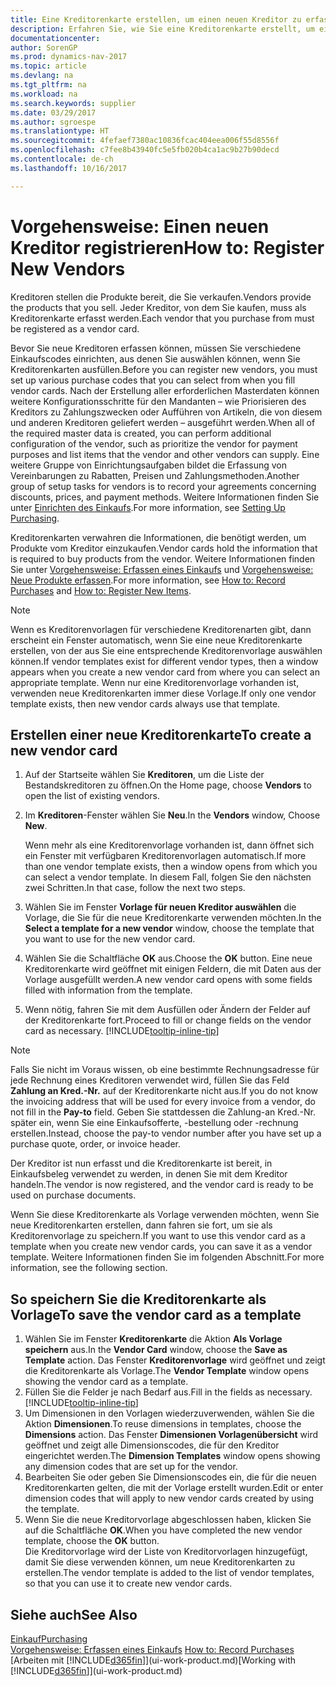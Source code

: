 ```yaml
---
title: Eine Kreditorenkarte erstellen, um einen neuen Kreditor zu erfassen
description: Erfahren Sie, wie Sie eine Kreditorenkarte erstellt, um einen neuen Kreditor oder einem Lieferanten zu erfassen.
documentationcenter: 
author: SorenGP
ms.prod: dynamics-nav-2017
ms.topic: article
ms.devlang: na
ms.tgt_pltfrm: na
ms.workload: na
ms.search.keywords: supplier
ms.date: 03/29/2017
ms.author: sgroespe
ms.translationtype: HT
ms.sourcegitcommit: 4fefaef7380ac10836fcac404eea006f55d8556f
ms.openlocfilehash: c7fee8b43940fc5e5fb020b4ca1ac9b27b90decd
ms.contentlocale: de-ch
ms.lasthandoff: 10/16/2017

---
```

# <a name="how-to-register-new-vendors"></a><span data-ttu-id="adf84-103">Vorgehensweise: Einen neuen Kreditor registrieren</span><span class="sxs-lookup"><span data-stu-id="adf84-103">How to: Register New Vendors</span></span>
<span data-ttu-id="adf84-104">Kreditoren stellen die Produkte bereit, die Sie verkaufen.</span><span class="sxs-lookup"><span data-stu-id="adf84-104">Vendors provide the products that you sell.</span></span> <span data-ttu-id="adf84-105">Jeder Kreditor, von dem Sie kaufen, muss als Kreditorenkarte erfasst werden.</span><span class="sxs-lookup"><span data-stu-id="adf84-105">Each vendor that you purchase from must be registered as a vendor card.</span></span>

<span data-ttu-id="adf84-106">Bevor Sie neue Kreditoren erfassen können, müssen Sie verschiedene Einkaufscodes einrichten, aus denen Sie auswählen können, wenn Sie Kreditorenkarten ausfüllen.</span><span class="sxs-lookup"><span data-stu-id="adf84-106">Before you can register new vendors, you must set up various purchase codes that you can select from when you fill vendor cards.</span></span> <span data-ttu-id="adf84-107">Nach der Erstellung aller erforderlichen Masterdaten können weitere Konfigurationsschritte für den Mandanten – wie Priorisieren des Kreditors zu Zahlungszwecken oder Aufführen von Artikeln, die von diesem und anderen Kreditoren geliefert werden – ausgeführt werden.</span><span class="sxs-lookup"><span data-stu-id="adf84-107">When all of the required master data is created, you can perform additional configuration of the vendor, such as prioritize the vendor for payment purposes and list items that the vendor and other vendors can supply.</span></span> <span data-ttu-id="adf84-108">Eine weitere Gruppe von Einrichtungsaufgaben bildet die Erfassung von Vereinbarungen zu Rabatten, Preisen und Zahlungsmethoden.</span><span class="sxs-lookup"><span data-stu-id="adf84-108">Another group of setup tasks for vendors is to record your agreements concerning discounts, prices, and payment methods.</span></span> <span data-ttu-id="adf84-109">Weitere Informationen finden Sie unter [Einrichten des Einkaufs](purchasing-setup-purchasing.md).</span><span class="sxs-lookup"><span data-stu-id="adf84-109">For more information, see [Setting Up Purchasing](purchasing-setup-purchasing.md).</span></span>

<span data-ttu-id="adf84-110">Kreditorenkarten verwahren die Informationen, die benötigt werden, um Produkte vom Kreditor einzukaufen.</span><span class="sxs-lookup"><span data-stu-id="adf84-110">Vendor cards hold the information that is required to buy products from the vendor.</span></span> <span data-ttu-id="adf84-111">Weitere Informationen finden Sie unter [Vorgehensweise: Erfassen eines Einkaufs](purchasing-how-record-purchases.md) und [Vorgehensweise: Neue Produkte erfassen](inventory-how-register-new-items.md).</span><span class="sxs-lookup"><span data-stu-id="adf84-111">For more information, see [How to: Record Purchases](purchasing-how-record-purchases.md) and [How to: Register New Items](inventory-how-register-new-items.md).</span></span>

> [!NOTE]  
>   <span data-ttu-id="adf84-112">Wenn es Kreditorenvorlagen für verschiedene Kreditorenarten gibt, dann erscheint ein Fenster automatisch, wenn Sie eine neue Kreditorenkarte erstellen, von der aus Sie eine entsprechende Kreditorenvorlage auswählen können.</span><span class="sxs-lookup"><span data-stu-id="adf84-112">If vendor templates exist for different vendor types, then a window appears when you create a new vendor card from where you can select an appropriate template.</span></span> <span data-ttu-id="adf84-113">Wenn nur eine Kreditorenvorlage vorhanden ist, verwenden neue Kreditorenkarten immer diese Vorlage.</span><span class="sxs-lookup"><span data-stu-id="adf84-113">If only one vendor template exists, then new vendor cards always use that template.</span></span>

## <a name="to-create-a-new-vendor-card"></a><span data-ttu-id="adf84-114">Erstellen einer neue Kreditorenkarte</span><span class="sxs-lookup"><span data-stu-id="adf84-114">To create a new vendor card</span></span>
1. <span data-ttu-id="adf84-115">Auf der Startseite wählen Sie **Kreditoren**, um die Liste der Bestandskreditoren zu öffnen.</span><span class="sxs-lookup"><span data-stu-id="adf84-115">On the Home page, choose **Vendors** to open the list of existing vendors.</span></span>  
2. <span data-ttu-id="adf84-116">Im **Kreditoren**-Fenster wählen Sie **Neu**.</span><span class="sxs-lookup"><span data-stu-id="adf84-116">In the **Vendors** window, Choose **New**.</span></span>

    <span data-ttu-id="adf84-117">Wenn mehr als eine Kreditorenvorlage vorhanden ist, dann öffnet sich ein Fenster mit verfügbaren Kreditorenvorlagen automatisch.</span><span class="sxs-lookup"><span data-stu-id="adf84-117">If more than one vendor template exists, then a window opens from which you can select a vendor template.</span></span> <span data-ttu-id="adf84-118">In diesem Fall, folgen Sie den nächsten zwei Schritten.</span><span class="sxs-lookup"><span data-stu-id="adf84-118">In that case, follow the next two steps.</span></span>
3. <span data-ttu-id="adf84-119">Wählen Sie im Fenster **Vorlage für neuen Kreditor auswählen** die Vorlage, die Sie für die neue Kreditorenkarte verwenden möchten.</span><span class="sxs-lookup"><span data-stu-id="adf84-119">In the **Select a template for a new vendor** window, choose the template that you want to use for the new vendor card.</span></span>
4. <span data-ttu-id="adf84-120">Wählen Sie die Schaltfläche **OK** aus.</span><span class="sxs-lookup"><span data-stu-id="adf84-120">Choose the **OK** button.</span></span> <span data-ttu-id="adf84-121">Eine neue Kreditorenkarte wird geöffnet mit einigen Feldern, die mit Daten aus der Vorlage ausgefüllt werden.</span><span class="sxs-lookup"><span data-stu-id="adf84-121">A new vendor card opens with some fields filled with information from the template.</span></span>
5. <span data-ttu-id="adf84-122">Wenn nötig, fahren Sie mit dem Ausfüllen oder Ändern der Felder auf der Kreditorenkarte fort.</span><span class="sxs-lookup"><span data-stu-id="adf84-122">Proceed to fill or change fields on the vendor card as necessary.</span></span> [!INCLUDE[tooltip-inline-tip](includes/tooltip-inline-tip_md.md)]

> [!NOTE]  
>   <span data-ttu-id="adf84-123">Falls Sie nicht im Voraus wissen, ob eine bestimmte Rechnungsadresse für jede Rechnung eines Kreditoren verwendet wird, füllen Sie das Feld **Zahlung an Kred.-Nr.** auf der Kreditorenkarte nicht aus.</span><span class="sxs-lookup"><span data-stu-id="adf84-123">If you do not know the invoicing address that will be used for every invoice from a vendor, do not fill in the **Pay-to** field.</span></span> <span data-ttu-id="adf84-124">Geben Sie stattdessen die Zahlung-an Kred.-Nr. später ein, wenn Sie eine Einkaufsofferte, -bestellung oder -rechnung erstellen.</span><span class="sxs-lookup"><span data-stu-id="adf84-124">Instead, choose the pay-to vendor number after you have set up a purchase quote, order, or invoice header.</span></span>

<span data-ttu-id="adf84-125">Der Kreditor ist nun erfasst und die Kreditorenkarte ist bereit, in Einkaufsbeleg verwendet zu werden, in denen Sie mit dem Kreditor handeln.</span><span class="sxs-lookup"><span data-stu-id="adf84-125">The vendor is now registered, and the vendor card is ready to be used on purchase documents.</span></span>

<span data-ttu-id="adf84-126">Wenn Sie diese Kreditorenkarte als Vorlage verwenden möchten, wenn Sie neue Kreditorenkarten erstellen, dann fahren sie fort, um sie als Kreditorenvorlage zu speichern.</span><span class="sxs-lookup"><span data-stu-id="adf84-126">If you want to use this vendor card as a template when you create new vendor cards, you can save it as a vendor template.</span></span> <span data-ttu-id="adf84-127">Weitere Informationen finden Sie im folgenden Abschnitt.</span><span class="sxs-lookup"><span data-stu-id="adf84-127">For more information, see the following section.</span></span>

## <a name="to-save-the-vendor-card-as-a-template"></a><span data-ttu-id="adf84-128">So speichern Sie die Kreditorenkarte als Vorlage</span><span class="sxs-lookup"><span data-stu-id="adf84-128">To save the vendor card as a template</span></span>
1. <span data-ttu-id="adf84-129">Wählen Sie im Fenster **Kreditorenkarte** die Aktion **Als Vorlage speichern** aus.</span><span class="sxs-lookup"><span data-stu-id="adf84-129">In the **Vendor Card** window, choose the **Save as Template** action.</span></span> <span data-ttu-id="adf84-130">Das Fenster **Kreditorenvorlage** wird geöffnet und zeigt die Kreditorenkarte als Vorlage.</span><span class="sxs-lookup"><span data-stu-id="adf84-130">The **Vendor Template** window opens showing the vendor card as a template.</span></span>
2. <span data-ttu-id="adf84-131">Füllen Sie die Felder je nach Bedarf aus.</span><span class="sxs-lookup"><span data-stu-id="adf84-131">Fill in the fields as necessary.</span></span> [!INCLUDE[tooltip-inline-tip](includes/tooltip-inline-tip_md.md)]
3. <span data-ttu-id="adf84-132">Um Dimensionen in den Vorlagen wiederzuverwenden, wählen Sie die Aktion **Dimensionen**.</span><span class="sxs-lookup"><span data-stu-id="adf84-132">To reuse dimensions in templates, choose the **Dimensions** action.</span></span> <span data-ttu-id="adf84-133">Das Fenster **Dimensionen Vorlagenübersicht** wird geöffnet und zeigt alle Dimensionscodes, die für den Kreditor eingerichtet werden.</span><span class="sxs-lookup"><span data-stu-id="adf84-133">The **Dimension Templates** window opens showing any dimension codes that are set up for the vendor.</span></span>
4. <span data-ttu-id="adf84-134">Bearbeiten Sie oder geben Sie Dimensionscodes ein, die für die neuen Kreditorenkarten gelten, die mit der Vorlage erstellt wurden.</span><span class="sxs-lookup"><span data-stu-id="adf84-134">Edit or enter dimension codes that will apply to new vendor cards created by using the template.</span></span>
5. <span data-ttu-id="adf84-135">Wenn Sie die neue Kreditorvorlage abgeschlossen haben, klicken Sie auf die Schaltfläche **OK**.</span><span class="sxs-lookup"><span data-stu-id="adf84-135">When you have completed the new vendor template, choose the **OK** button.</span></span>  
   <span data-ttu-id="adf84-136">Die Kreditorvorlage wird der Liste von Kreditorvorlagen hinzugefügt, damit Sie diese verwenden können, um neue Kreditorenkarten zu erstellen.</span><span class="sxs-lookup"><span data-stu-id="adf84-136">The vendor template is added to the list of vendor templates, so that you can use it to create new vendor cards.</span></span>

## <a name="see-also"></a><span data-ttu-id="adf84-137">Siehe auch</span><span class="sxs-lookup"><span data-stu-id="adf84-137">See Also</span></span>
[<span data-ttu-id="adf84-138">Einkauf</span><span class="sxs-lookup"><span data-stu-id="adf84-138">Purchasing</span></span>](purchasing-manage-purchasing.md)  
<span data-ttu-id="adf84-139">[Vorgehensweise: Erfassen eines Einkaufs](purchasing-how-record-purchases.md) </span><span class="sxs-lookup"><span data-stu-id="adf84-139">[How to: Record Purchases](purchasing-how-record-purchases.md) </span></span>  
<span data-ttu-id="adf84-140">[Arbeiten mit [!INCLUDE[d365fin](includes/d365fin_md.md)]](ui-work-product.md)</span><span class="sxs-lookup"><span data-stu-id="adf84-140">[Working with [!INCLUDE[d365fin](includes/d365fin_md.md)]](ui-work-product.md)</span></span>  

